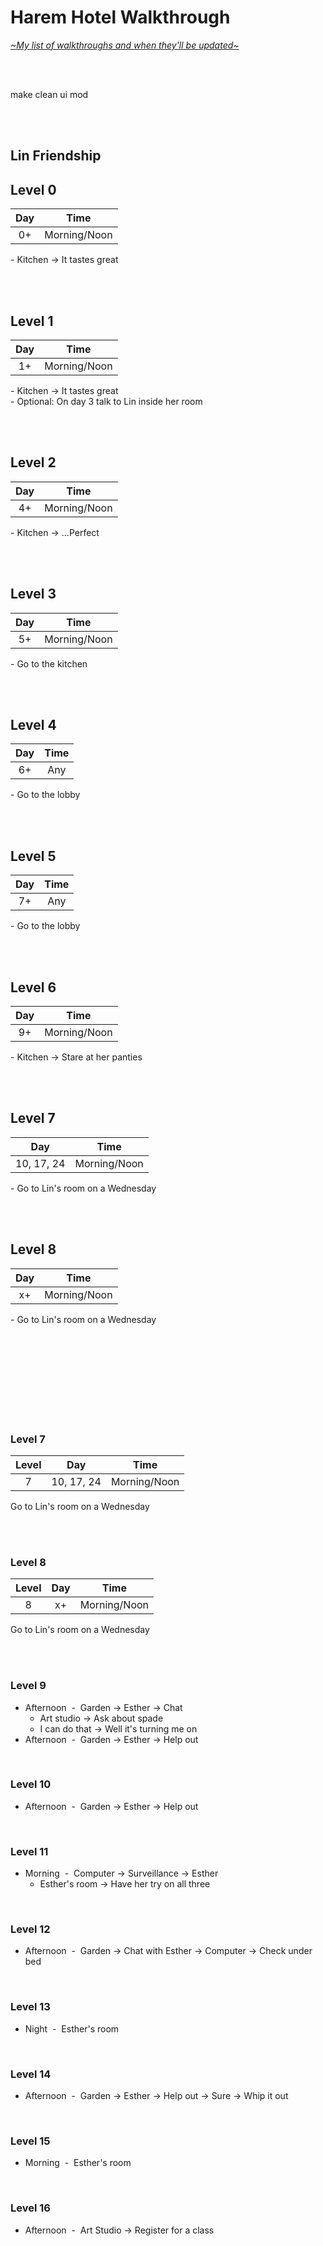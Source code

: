 # Harem Hotel Walkthrough
[*\~My list of walkthroughs and when they'll be updated\~*](https://www.patreon.com/maimlain)

<br>
<br>

make clean ui mod

<br>
<br>

## Lin Friendship
## Level 0
Day | Time
:---: | :---:
0+ | Morning/Noon

\- Kitchen -> It tastes great

<br>
<br>

## Level 1
Day | Time
:---: | :---:
1+ | Morning/Noon

\- Kitchen -> It tastes great  
\- Optional: On day 3 talk to Lin inside her room

<br>
<br>

## Level 2
Day | Time
:---: | :---:
4+ | Morning/Noon

\- Kitchen -> ...Perfect

<br>
<br>

## Level 3
Day | Time
:---: | :---:
5+ | Morning/Noon

\- Go to the kitchen

<br>
<br>

## Level 4
Day | Time
:---: | :---:
6+ | Any

\- Go to the lobby

<br>
<br>

## Level 5
Day | Time
:---: | :---:
7+ | Any

\- Go to the lobby

<br>
<br>

## Level 6
Day | Time
:---: | :---:
9+ | Morning/Noon

\- Kitchen -> Stare at her panties

<br>
<br>

## Level 7
Day | Time
:---: | :---:
10, 17, 24 | Morning/Noon

\- Go to Lin's room on a Wednesday

<br>
<br>

## Level 8
Day | Time
:---: | :---:
x+ | Morning/Noon

\- Go to Lin's room on a Wednesday

<br>
<br>


<br>
<br>
<br>
<br>
<br>
<br>

### Level 7
Level | Day | Time
:---: | :---: | :---:
7 | 10, 17, 24 | Morning/Noon
Go to Lin's room on a Wednesday

<br>
<br>

### Level 8
Level | Day | Time
:---: | :---: | :---:
8 | x+ | Morning/Noon
Go to Lin's room on a Wednesday

<br>
<br>




### Level 9
- Afternoon &nbsp;-&nbsp; Garden -> Esther -> Chat
  - Art studio -> Ask about spade
  - I can do that -> Well it's turning me on
- Afternoon &nbsp;-&nbsp; Garden -> Esther -> Help out

<br>

### Level 10
- Afternoon &nbsp;-&nbsp; Garden -> Esther -> Help out

<br>

### Level 11
- Morning &nbsp;-&nbsp; Computer -> Surveillance -> Esther
  - Esther's room -> Have her try on all three

<br>

### Level 12
- Afternoon &nbsp;-&nbsp; Garden -> Chat with Esther -> Computer -> Check under bed

<br>

### Level 13
- Night &nbsp;-&nbsp; Esther's room

<br>

### Level 14
- Afternoon &nbsp;-&nbsp; Garden -> Esther -> Help out -> Sure -> Whip it out

<br>

### Level 15
- Morning &nbsp;-&nbsp; Esther's room

<br>

### Level 16
- Afternoon &nbsp;-&nbsp; Art Studio -> Register for a class

